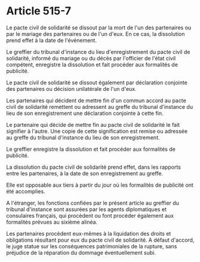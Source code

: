 # Article 515-7

Le pacte civil de solidarité se dissout par la mort de l'un des partenaires ou par le mariage des partenaires ou de l'un
d'eux. En ce cas, la dissolution prend effet à la date de l'événement.

Le greffier du tribunal d'instance du lieu d'enregistrement du pacte civil de solidarité, informé du mariage ou du décès par
l'officier de l'état civil compétent, enregistre la dissolution et fait procéder aux formalités de publicité.

Le pacte civil de solidarité se dissout également par déclaration conjointe des partenaires ou décision unilatérale de l'un
d'eux.

Les partenaires qui décident de mettre fin d'un commun accord au pacte civil de solidarité remettent ou adressent au greffe
du tribunal d'instance du lieu de son enregistrement une déclaration conjointe à cette fin.

Le partenaire qui décide de mettre fin au pacte civil de solidarité le fait signifier à l'autre. Une copie de cette
signification est remise ou adressée au greffe du tribunal d'instance du lieu de son enregistrement.

Le greffier enregistre la dissolution et fait procéder aux formalités de publicité.

La dissolution du pacte civil de solidarité prend effet, dans les rapports entre les partenaires, à la date de son
enregistrement au greffe.

Elle est opposable aux tiers à partir du jour où les formalités de publicité ont été accomplies.

A l'étranger, les fonctions confiées par le présent article au greffier du tribunal d'instance sont assurées par les agents
diplomatiques et consulaires français, qui procèdent ou font procéder également aux formalités prévues au sixième alinéa.

Les partenaires procèdent eux-mêmes à la liquidation des droits et obligations résultant pour eux du pacte civil de
solidarité. A défaut d'accord, le juge statue sur les conséquences patrimoniales de la rupture, sans préjudice de la
réparation du dommage éventuellement subi.

Sauf convention contraire, les créances dont les partenaires sont titulaires l'un envers l'autre sont évaluées selon les
règles prévues à l'article 1469. Ces créances peuvent être compensées avec les avantages que leur titulaire a pu retirer de
la vie commune, notamment en ne contribuant pas à hauteur de ses facultés aux dettes contractées pour les besoins de la vie
courante.

**Liens relatifs à cet article**

	**Cité par**:

	  - Loi n°99-944 du 15 novembre 1999 - art. 14-1 (V)
	  - Décret n°99-1089 du 21 décembre 1999 - art. 10 (V)
	  - Décret n°99-1089 du 21 décembre 1999 - art. 11 (V)
	  - Décret n°99-1089 du 21 décembre 1999 - art. 5 (V)
	  - Décret n°99-1089 du 21 décembre 1999 - art. 6 (V)
	  - Décret n°99-1089 du 21 décembre 1999 - art. 7 (V)
	  - Décret n°99-1089 du 21 décembre 1999 - art. 8 (V)
	  - Décret n°99-1090 du 21 décembre 1999 - art. 2 (V)
	  - Décret n°99-1090 du 21 décembre 1999 - art. 9 (V)
	  - Décret n°99-1091 du 21 décembre 1999 - art. 1 (V)
	  - Décret n°2006-1806 du 23 décembre 2006 - art. 10 (V)
	  - Décret n°2006-1806 du 23 décembre 2006 - art. 3 (VD)
	  - Décret n°2006-1806 du 23 décembre 2006 - art. 4 (VD)
	  - Décret n°2006-1806 du 23 décembre 2006 - art. 5 (VD)
	  - Décret n°2006-1806 du 23 décembre 2006 - art. 7 (VD)
	  - Décret n°2006-1807 du 23 décembre 2006 - art. 1 (VD)
	  - Décret n°2006-1807 du 23 décembre 2006 - art. 3 (V)
	  - Décret n°2012-966 du 20 août 2012 - art. 11 (VD)
	  - Décret n°2012-966 du 20 août 2012 - art. 3 (V)
	  - Décret n°2012-966 du 20 août 2012 - art. 4 (VD)
	  - Décret n°2012-966 du 20 août 2012 - art. 5 (V)
	  - Décret n°2012-966 du 20 août 2012 - art. 7 (V)
	  - Décret n°2014-945 du 21 août 2014 - art. 1 (VT)
	  - Code civil - art. 2293 (T)
	  - Code civil - art. 2499 (VT)
	  - Code civil - art. 461 (VD)
	  - Code civil - art. 462 (VD)
	  - Code civil - art. 506-1 (VT)
	  - Code général des impôts, CGI. - art. 6 (V)

	**Modifié par**:

	  - Loi n°2007-308 2007-03-05 art. 1 3° JORF 7 mars 2007 en vigueur le 1er janvier 2009

	**Cite**:

	  - Code civil - art. 1469 (M)

	**Codifié par**:

	  - Loi n°1803-03-14
